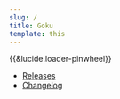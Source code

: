 ```yaml
---
slug: /
title: Goku
template: this
---
```


<style>
  #spinner svg {
    animation: spin 4s infinite linear;
    display: inline-block;
    transform-origin: center;
  }
  @keyframes spin {
    from { transform: rotate(0deg); }
    to { transform: rotate(360deg); }
  }
</style>
  
<div id="spinner">{{&lucide.loader-pinwheel}}</div>

- [Releases](/releases)
- [Changelog](/changelog)
